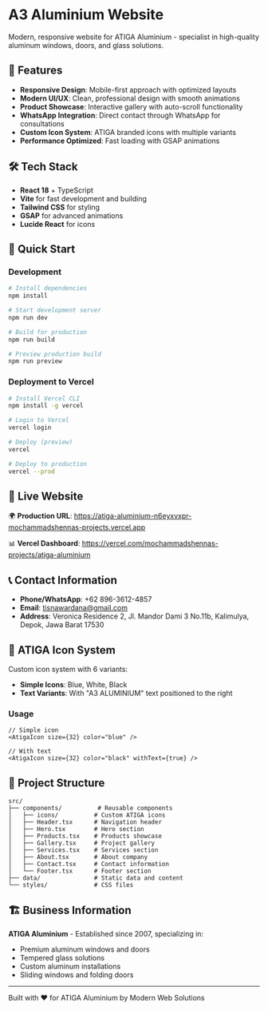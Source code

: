 # A3 Aluminium Website

Modern, responsive website for ATIGA Aluminium - specialist in high-quality aluminum windows, doors, and glass solutions.

## 🌟 Features

- **Responsive Design**: Mobile-first approach with optimized layouts
- **Modern UI/UX**: Clean, professional design with smooth animations
- **Product Showcase**: Interactive gallery with auto-scroll functionality
- **WhatsApp Integration**: Direct contact through WhatsApp for consultations
- **Custom Icon System**: ATIGA branded icons with multiple variants
- **Performance Optimized**: Fast loading with GSAP animations

## 🛠️ Tech Stack

- **React 18** + TypeScript
- **Vite** for fast development and building
- **Tailwind CSS** for styling
- **GSAP** for advanced animations
- **Lucide React** for icons

## 🚀 Quick Start

### Development

```bash
# Install dependencies
npm install

# Start development server
npm run dev

# Build for production
npm run build

# Preview production build
npm run preview
```

### Deployment to Vercel

```bash
# Install Vercel CLI
npm install -g vercel

# Login to Vercel
vercel login

# Deploy (preview)
vercel

# Deploy to production
vercel --prod
```

## 📱 Live Website

🌍 **Production URL**: <https://atiga-aluminium-n6eyxvxpr-mochammadshennas-projects.vercel.app>

📊 **Vercel Dashboard**: <https://vercel.com/mochammadshennas-projects/atiga-aluminium>

## 📞 Contact Information

- **Phone/WhatsApp**: +62 896-3612-4857
- **Email**: <tisnawardana@gmail.com>
- **Address**: Veronica Residence 2, Jl. Mandor Dami 3 No.11b, Kalimulya, Depok, Jawa Barat 17530

## 🎨 ATIGA Icon System

Custom icon system with 6 variants:

- **Simple Icons**: Blue, White, Black
- **Text Variants**: With "A3 ALUMINIUM" text positioned to the right

### Usage

```tsx
// Simple icon
<AtigaIcon size={32} color="blue" />

// With text
<AtigaIcon size={32} color="black" withText={true} />
```

## 📂 Project Structure

```
src/
├── components/          # Reusable components
│   ├── icons/          # Custom ATIGA icons
│   ├── Header.tsx      # Navigation header
│   ├── Hero.tsx        # Hero section
│   ├── Products.tsx    # Products showcase
│   ├── Gallery.tsx     # Project gallery
│   ├── Services.tsx    # Services section
│   ├── About.tsx       # About company
│   ├── Contact.tsx     # Contact information
│   └── Footer.tsx      # Footer section
├── data/               # Static data and content
└── styles/             # CSS files
```

## 🏗️ Business Information

**ATIGA Aluminium** - Established since 2007, specializing in:

- Premium aluminum windows and doors
- Tempered glass solutions
- Custom aluminum installations
- Sliding windows and folding doors

---

Built with ❤️ for ATIGA Aluminium by Modern Web Solutions
